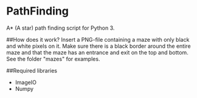 # PathFinding
A* (A star) path finding script for Python 3.

##How does it work?
Insert a PNG-file containing a maze with only black and white pixels on it. Make sure there is a black border around the entire maze and that the maze has an entrance and exit on the top and bottom. See the folder "mazes" for examples.

##Required libraries
- ImageIO
- Numpy
